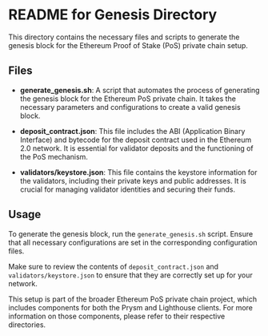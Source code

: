 # README for Genesis Directory

This directory contains the necessary files and scripts to generate the genesis block for the Ethereum Proof of Stake (PoS) private chain setup.

## Files

- **generate_genesis.sh**: A script that automates the process of generating the genesis block for the Ethereum PoS private chain. It takes the necessary parameters and configurations to create a valid genesis block.

- **deposit_contract.json**: This file includes the ABI (Application Binary Interface) and bytecode for the deposit contract used in the Ethereum 2.0 network. It is essential for validator deposits and the functioning of the PoS mechanism.

- **validators/keystore.json**: This file contains the keystore information for the validators, including their private keys and public addresses. It is crucial for managing validator identities and securing their funds.

## Usage

To generate the genesis block, run the `generate_genesis.sh` script. Ensure that all necessary configurations are set in the corresponding configuration files. 

Make sure to review the contents of `deposit_contract.json` and `validators/keystore.json` to ensure that they are correctly set up for your network.

This setup is part of the broader Ethereum PoS private chain project, which includes components for both the Prysm and Lighthouse clients. For more information on those components, please refer to their respective directories.